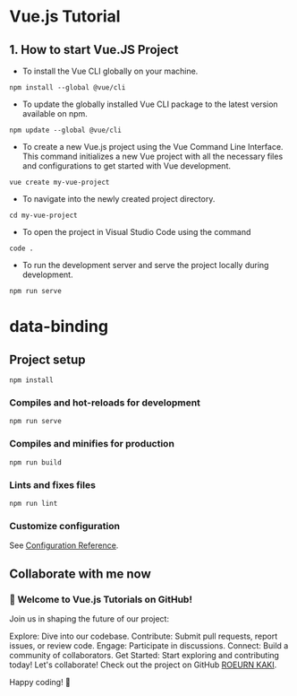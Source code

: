 # Vue.js Tutorial
## 1. How to start Vue.JS Project

* To install the Vue CLI globally on your machine. 

```
npm install --global @vue/cli
```
* To update the globally installed Vue CLI package to the latest version available on npm.
```
npm update --global @vue/cli
```
* To create a new Vue.js project using the Vue Command Line Interface. This command initializes a new Vue project with all the necessary files and configurations to get started with Vue development.
```
vue create my-vue-project
```
*  To navigate into the newly created project directory.
```
cd my-vue-project
```
  *  To open the project in Visual Studio Code using the command
```
code .
```
*  To run the development server and serve the project locally during development.
```
npm run serve
```

# data-binding



## Project setup
```
npm install
```

### Compiles and hot-reloads for development
```
npm run serve
```

### Compiles and minifies for production
```
npm run build
```

### Lints and fixes files
```
npm run lint
```

### Customize configuration
See [Configuration Reference](https://cli.vuejs.org/config/).
## Collaborate with me now

### 🚀 Welcome to Vue.js Tutorials on GitHub!
Join us in shaping the future of our project:

Explore: Dive into our codebase.
Contribute: Submit pull requests, report issues, or review code.
Engage: Participate in discussions.
Connect: Build a community of collaborators.
Get Started: Start exploring and contributing today!
Let's collaborate! Check out the project on GitHub [ROEURN KAKI](https://github.com/ROEURNKAKI).

Happy coding! 🌟

